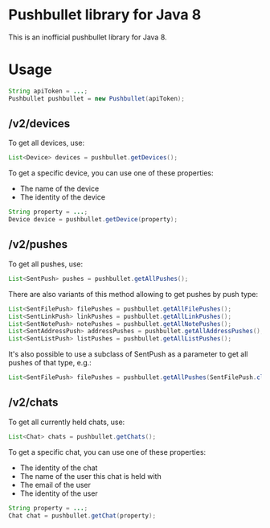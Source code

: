 # Pushbullet library for Java 8

This is an inofficial pushbullet library for Java 8.

# Usage

```java
String apiToken = ...;
Pushbullet pushbullet = new Pushbullet(apiToken);
```

## /v2/devices

To get all devices, use:

```java
List<Device> devices = pushbullet.getDevices();
```

To get a specific device, you can use one of these properties:
- The name of the device
- The identity of the device

```java
String property = ...;
Device device = pushbullet.getDevice(property);
```

## /v2/pushes

To get all pushes, use:

```java
List<SentPush> pushes = pushbullet.getAllPushes();
```

There are also variants of this method allowing to get pushes by push type:

```java
List<SentFilePush> filePushes = pushbullet.getAllFilePushes();
List<SentLinkPush> linkPushes = pushbullet.getAllLinkPushes();
List<SentNotePush> notePushes = pushbullet.getAllNotePushes();
List<SentAddressPush> addressPushes = pushbullet.getAllAddressPushes();
List<SentListPush> listPushes = pushbullet.getAllListPushes();
```

It's also possible to use a subclass of SentPush as a parameter to get all pushes of that type, e.g.:

```java
List<SentFilePush> filePushes = pushbullet.getAllPushes(SentFilePush.class);
```

## /v2/chats

To get all currently held chats, use:

```java
List<Chat> chats = pushbullet.getChats();
```

To get a specific chat, you can use one of these properties:
- The identity of the chat
- The name of the user this chat is held with
- The email of the user
- The identity of the user

```java
String property = ...;
Chat chat = pushbullet.getChat(property);
```